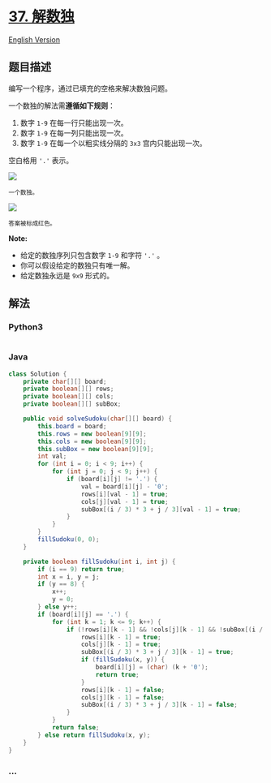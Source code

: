 # [37. 解数独](https://leetcode-cn.com/problems/sudoku-solver)

[English Version](/solution/0000-0099/0037.Sudoku%20Solver/README_EN.md)

## 题目描述

<!-- 这里写题目描述 -->
<p>编写一个程序，通过已填充的空格来解决数独问题。</p>

<p>一个数独的解法需<strong>遵循如下规则</strong>：</p>

<ol>
	<li>数字&nbsp;<code>1-9</code>&nbsp;在每一行只能出现一次。</li>
	<li>数字&nbsp;<code>1-9</code>&nbsp;在每一列只能出现一次。</li>
	<li>数字&nbsp;<code>1-9</code>&nbsp;在每一个以粗实线分隔的&nbsp;<code>3x3</code>&nbsp;宫内只能出现一次。</li>
</ol>

<p>空白格用&nbsp;<code>&#39;.&#39;</code>&nbsp;表示。</p>

<p><img src="http://upload.wikimedia.org/wikipedia/commons/thumb/f/ff/Sudoku-by-L2G-20050714.svg/250px-Sudoku-by-L2G-20050714.svg.png"></p>

<p><small>一个数独。</small></p>

<p><img src="http://upload.wikimedia.org/wikipedia/commons/thumb/3/31/Sudoku-by-L2G-20050714_solution.svg/250px-Sudoku-by-L2G-20050714_solution.svg.png"></p>

<p><small>答案被标成红色。</small></p>

<p><strong>Note:</strong></p>

<ul>
	<li>给定的数独序列只包含数字&nbsp;<code>1-9</code>&nbsp;和字符&nbsp;<code>&#39;.&#39;</code>&nbsp;。</li>
	<li>你可以假设给定的数独只有唯一解。</li>
	<li>给定数独永远是&nbsp;<code>9x9</code>&nbsp;形式的。</li>
</ul>

## 解法

<!-- 这里可写通用的实现逻辑 -->

<!-- tabs:start -->

### **Python3**

<!-- 这里可写当前语言的特殊实现逻辑 -->

```python

```

### **Java**

<!-- 这里可写当前语言的特殊实现逻辑 -->

```java
class Solution {
    private char[][] board;
    private boolean[][] rows;
    private boolean[][] cols;
    private boolean[][] subBox;

    public void solveSudoku(char[][] board) {
        this.board = board;
        this.rows = new boolean[9][9];
        this.cols = new boolean[9][9];
        this.subBox = new boolean[9][9];
        int val;
        for (int i = 0; i < 9; i++) {
            for (int j = 0; j < 9; j++) {
                if (board[i][j] != '.') {
                    val = board[i][j] - '0';
                    rows[i][val - 1] = true;
                    cols[j][val - 1] = true;
                    subBox[(i / 3) * 3 + j / 3][val - 1] = true;
                }
            }
        }
        fillSudoku(0, 0);
    }

    private boolean fillSudoku(int i, int j) {
        if (i == 9) return true;
        int x = i, y = j;
        if (y == 8) {
            x++;
            y = 0;
        } else y++;
        if (board[i][j] == '.') {
            for (int k = 1; k <= 9; k++) {
                if (!rows[i][k - 1] && !cols[j][k - 1] && !subBox[(i / 3) * 3 + j / 3][k - 1]) {
                    rows[i][k - 1] = true;
                    cols[j][k - 1] = true;
                    subBox[(i / 3) * 3 + j / 3][k - 1] = true;
                    if (fillSudoku(x, y)) {
                        board[i][j] = (char) (k + '0');
                        return true;
                    }
                    rows[i][k - 1] = false;
                    cols[j][k - 1] = false;
                    subBox[(i / 3) * 3 + j / 3][k - 1] = false;
                }
            }
            return false;
        } else return fillSudoku(x, y);
    }
}
```

### **...**

```

```

<!-- tabs:end -->
